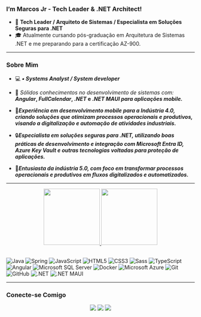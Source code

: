 ### I’m Marcos Jr - Tech Leader & .NET Architect!  

- 💼 **Tech Leader / Arquiteto de Sistemas / Especialista em Soluções Seguras para .NET**
- 🎓 Atualmente cursando pós-graduação em Arquitetura de Sistemas .NET e me preparando para a certificação AZ-900.

---

### Sobre Mim

- 💻 <strong>*▪️ Systems Analyst / System developer*</strong>
- 📌 *Sólidos conhecimentos no desenvolvimento de sistemas com:* <strong>*Angular*, *FullCalendar*, *.NET* e *.NET MAUI para aplicações mobile.*</strong>

- 📱<strong>*Experiência em desenvolvimento mobile para a Indústria 4.0, criando soluções que otimizam processos operacionais e produtivos, visando a digitalização e automação de atividades industriais.*</strong>

- 🔒<strong>*Especialista em soluções seguras para .NET, utilizando boas práticas de desenvolvimento e integração com Microsoft Entra ID, Azure Key Vault e outras tecnologias voltadas para proteção de aplicações.*</strong>

- 🔭<strong>*Entusiasta da indústria 5.0, com foco em transformar processos operacionais e produtivos em fluxos digitalizados e automatizados.*</strong>

---

<div align="center">
  <a href="https://github.com/markos-jr">
    <img height="150em" src="https://github-readme-stats.vercel.app/api?username=markos-jr&show_icons=true&theme=dark&include_all_commits=true&count_private=true"/>
    <img height="150em" src="https://github-readme-stats.vercel.app/api/top-langs/?username=markos-jr&layout=compact&langs_count=7&theme=dark"/>
  </a>
</div>

<div style="display: inline_block"><br>

![Java](https://img.shields.io/badge/-Java-007396?style=flat-square&logo=java)
![Spring](https://img.shields.io/badge/-Spring-6DB33F?style=flat-square&logo=spring&logoColor=white)
![JavaScript](https://img.shields.io/badge/-JavaScript-black?style=flat-square&logo=javascript)
![HTML5](https://img.shields.io/badge/-HTML5-E34F26?style=flat-square&logo=html5&logoColor=white)
![CSS3](https://img.shields.io/badge/-CSS3-1572B6?style=flat-square&logo=css3)
![Sass](https://img.shields.io/badge/-Sass-CC6699?style=flat-square&logo=sass&logoColor=white)
![TypeScript](https://img.shields.io/badge/-TypeScript-007ACC?style=flat-square&logo=typescript&logoColor=white)
![Angular](https://img.shields.io/badge/-Angular-DD0031?style=flat-square&logo=angular)
![Microsoft SQL Server](https://img.shields.io/badge/-SQL%20Server-CC2927?style=flat-square&logo=microsoft-sql-server&logoColor=white)
![Docker](https://img.shields.io/badge/-Docker-2496ED?style=flat-square&logo=docker&logoColor=white)
![Microsoft Azure](https://img.shields.io/badge/Microsoft%20Azure-0089D6?style=flat-square&logo=microsoft-azure&logoColor=white)
![Git](https://img.shields.io/badge/-Git-black?style=flat-square&logo=git)
![GitHub](https://img.shields.io/badge/-GitHub-181717?style=flat-square&logo=github)
![.NET](https://img.shields.io/badge/-.NET-blue)
![.NET MAUI](https://img.shields.io/badge/-.NET%20MAUI-blueviolet)

</div>

---

### Conecte-se Comigo

<div align="center"> 
  <a href="https://instagram.com/omarkosjr" target="_blank"><img src="https://img.shields.io/badge/-Instagram-%23E4405F?style=for-the-badge&logo=instagram&logoColor=white" target="_blank"></a>
  <a href="mailto:markos-jr@outlook.com"><img src="https://img.shields.io/badge/Microsoft_Outlook-0078D4?style=for-the-badge&logo=microsoft-outlook&logoColor=white" target="_blank"></a>
  <a href="https://twitter.com/omarkosjr" target="_blank"><img src="https://img.shields.io/badge/Twitter-1DA1F2?style=for-the-badge&logo=twitter&logoColor=white" target="_blank"></a>
</div>
